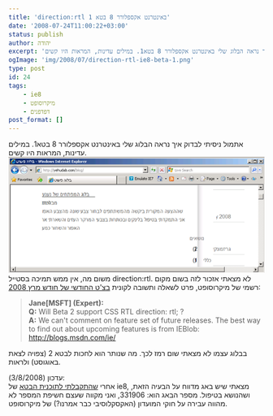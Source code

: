 ```yaml
---
title: 'direction:rtl באינטרנט אקספלורר 8 בטא 1'
date: '2008-07-24T11:00:22+03:00'
status: publish
author: יהודה
excerpt: 'אתמול ניסיתי לבדוק איך נראה הבלוג שלי באינטרנט אקספלורר 8 בטא1. במילים עדינות, המראות היו קשים'
ogImage: 'img/2008/07/direction-rtl-ie8-beta-1.png'
type: post
id: 24
tags:
    - ie8
    - מיקרוסופט
    - דפדפנים
post_format: []
---
```

אתמול ניסיתי לבדוק איך נראה הבלוג שלי באינטרנט אקספלורר 8 בטא1. במילים עדינות, המראות היו קשים.  
![הבלוג באינטרנט אקספלורר 8 בטא 1](/img/2008/07/direction-rtl-ie8-beta-1.png)  
משום מה, אין ממש תמיכה בסטייל direction:rtl. לא מצאתי אזכור לזה בשום מקום רשמי של מיקרוסופט, פרט לשאלה ותשובה לקונית [בצ'ט החודשי של חודש מרץ 2008](http://www.microsoft.com/windowsxp/expertzone/chats/transcripts/08_0320_ez_ie8.mspx):

> **Jane\[MSFT\] (Expert):**  
> **Q:** Will Beta 2 support CSS RTL direction: rtl; ?  
> **A:** We can't comment on feature set of future releases. The best way to find out about upcoming features is from IEBlob: <http://blogs.msdn.com/ie/>

בבלוג עצמו לא מצאתי שום רמז לכך. מה שנותר הוא לחכות לבטא 2 (צפויה לצאת באוגוסט) ולראות.

עדכון (3/8/2008):  
אחרי [שהתקבלתי לתוכנית הבטא](http://yehudab.com/blog/2008/08/ie8-beta-testers-club/) של ie8, מצאתי שיש באג מדווח על הבעיה הזאת, ושהנושא בטיפול. מספר הבאג הוא: 331906, ואני מקווה שעצם חשיפת המספר לא מהווה עבירה על חוקי המועדון (האקסקלוסיבי כבר אמרנו?) של מיקרוסופט.
